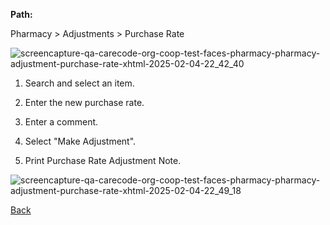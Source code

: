 **Path:**

Pharmacy > Adjustments > Purchase Rate 

![screencapture-qa-carecode-org-coop-test-faces-pharmacy-pharmacy-adjustment-purchase-rate-xhtml-2025-02-04-22_42_40](https://github.com/user-attachments/assets/b8ec2fb8-0de2-4026-bdc9-6db7e8163ce4)

1. Search and select an item.

2. Enter the new purchase rate.

3. Enter a comment.

4. Select "Make Adjustment".

5. Print Purchase Rate Adjustment Note.

![screencapture-qa-carecode-org-coop-test-faces-pharmacy-pharmacy-adjustment-purchase-rate-xhtml-2025-02-04-22_49_18](https://github.com/user-attachments/assets/10058cf3-7b9b-4282-a6c8-3df41ac689cc)

[Back](https://github.com/hmislk/hmis/wiki/Price-Adjustment)